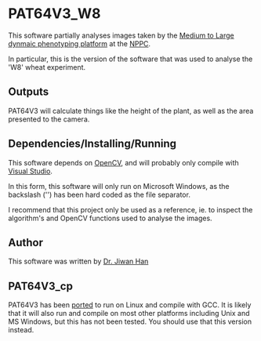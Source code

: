# PAT64V3_W8

This software partially analyses images taken by the 
[Medium to Large dynmaic phenotyping platform](https://www.plant-phenomics.ac.uk/index.php/resources/index.php/resources/lemnatec-system/) 
at the [NPPC](https://www.plant-phenomics.ac.uk). 

In particular, this is the version of the software that was used to analyse the 'W8' wheat experiment.

## Outputs

PAT64V3 will calculate things like the height of the plant, as well as the area presented to the camera.

## Dependencies/Installing/Running

This software depends on [OpenCV](https://opencv.org/), and will probably only compile
with [Visual Studio](https://www.visualstudio.com/).

In this form, this software will only run on Microsoft Windows, as the backslash ('\') has 
been hard coded as the file separator.

I recommend that this project only be used as a reference, ie. to inspect the algorithm's
and OpenCV functions used to analyse the images.  

## Author

This software was written by [Dr. Jiwan Han](https://www.plant-phenomics.ac.uk/index.php/about/meet-the-team/)

## PAT64V3_cp

PAT64V3 has been [ported](https://TODO:link_to_PAT64V3_cp) to run on Linux 
and compile with GCC. It is likely that it will also run and compile on most other platforms
including Unix and MS Windows, but this has not been tested.  You should use that this version
instead.
